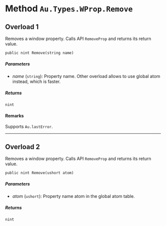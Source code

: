 # Method `Au.Types.WProp.Remove`

## Overload 1

Removes a window property. Calls API `RemoveProp` and returns its return value.

```
public nint Remove(string name)
```

##### Parameters

- *name*  (`string`):
    Property name. Other overload allows to use global atom instead, which is faster.

##### Returns

`nint`

#### Remarks

Supports `Au.lastError`.

* * *

## Overload 2

Removes a window property. Calls API `RemoveProp` and returns its return value.

```
public nint Remove(ushort atom)
```

##### Parameters

- *atom*  (`ushort`):
    Property name atom in the global atom table.

##### Returns

`nint`